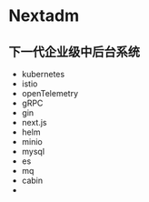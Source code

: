 # Nextadm

## 下一代企业级中后台系统


- kubernetes
- istio
- openTelemetry
- gRPC
- gin
- next.js
- helm
- minio
- mysql
- es
- mq
- cabin
- 
